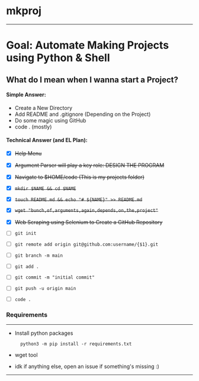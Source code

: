 # mkproj
---

# Goal: Automate Making Projects using Python & Shell

## What do I mean when I wanna start a Project?

#### Simple Answer:
- Create a New Directory
- Add README and .gitignore (Depending on the Project) 
- Do some magic using GitHub
- code . (mostly)

#### Technical Answer (and EL Plan):
- [x] ~~Help Menu~~
- [x] ~~Argument Parser will play a key role: DESIGN THE PROGRAM~~
- [x] ~~Navigate to $HOME/code (This is my projects folder)~~
- [x] ~~`mkdir $NAME && cd $NAME`~~
- [x] ~~`touch README.md && echo "# ${NAME}" >> README.md`~~
- [x] ~~`wget "bunch,of,arguments,again,depends,on,the,project"`~~
- [x] ~~Web Scraping using Selenium to Create a GitHub Repository~~
- [ ] `git init`
- [ ] `git remote add origin git@github.com:username/{$1}.git`
- [ ] `git branch -m main`
- [ ] `git add .`
- [ ] `git commit -m "initial commit"`
- [ ] `git push -u origin main`
- [ ] `code .`


### Requirements
---

- Install python packages
	
		python3 -m pip install -r requirements.txt

- wget tool
- idk if anything else, open an issue if something's missing :)

---
